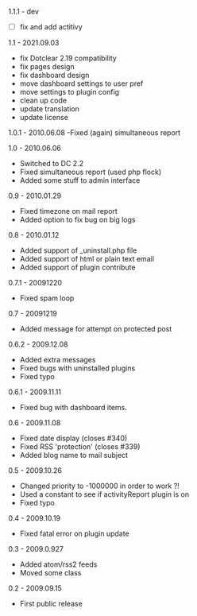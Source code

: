1.1.1 - dev
- [ ] fix and add actitivy

1.1 - 2021.09.03
- fix Dotclear 2.19 compatibility
- fix pages design
- fix dashboard design
- move dashboard settings to user pref
- move settings to plugin config
- clean up code
- update translation
- update license

1.0.1 - 2010.06.08
 -Fixed (again) simultaneous report

1.0 - 2010.06.06
- Switched to DC 2.2
- Fixed simultaneous report (used php flock)
- Added some stuff to admin interface

0.9 - 2010.01.29
- Fixed timezone on mail report
- Added option to fix bug on big logs

0.8 - 2010.01.12
- Added support of _uninstall.php file
- Added support of html or plain text email
- Added support of plugin contribute

0.7.1 - 20091220
- Fixed spam loop

0.7 - 20091219
- Added message for attempt on protected post

0.6.2 - 2009.12.08
- Added extra messages
- Fixed bugs with uninstalled plugins
- Fixed typo

0.6.1 - 2009.11.11
- Fixed bug with dashboard items.

0.6 - 2009.11.08
- Fixed date display (closes #340)
- Fixed RSS 'protection' (closes #339)
- Added blog name to mail subject

0.5 - 2009.10.26
- Changed priority to -1000000 in order to work ?!
- Used a constant to see if activityReport plugin is on
- Fixed typo

0.4 - 2009.10.19
- Fixed fatal error on plugin update

0.3 - 2009.0.927
- Added atom/rss2 feeds
- Moved some class

0.2 - 2009.09.15
- First public release